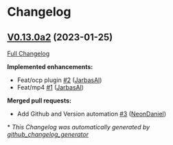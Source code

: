 # Changelog

## [V0.13.0a2](https://github.com/OpenVoiceOS/ovos-ocp-files-plugin/tree/V0.13.0a2) (2023-01-25)

[Full Changelog](https://github.com/OpenVoiceOS/ovos-ocp-files-plugin/compare/63d7eebe98d4d99cc27cfa2385cc2965cca22676...V0.13.0a2)

**Implemented enhancements:**

- Feat/ocp plugin [\#2](https://github.com/OpenVoiceOS/ovos-ocp-files-plugin/pull/2) ([JarbasAl](https://github.com/JarbasAl))
- Feat/mp4 [\#1](https://github.com/OpenVoiceOS/ovos-ocp-files-plugin/pull/1) ([JarbasAl](https://github.com/JarbasAl))

**Merged pull requests:**

- Add Github and Version automation [\#3](https://github.com/OpenVoiceOS/ovos-ocp-files-plugin/pull/3) ([NeonDaniel](https://github.com/NeonDaniel))



\* *This Changelog was automatically generated by [github_changelog_generator](https://github.com/github-changelog-generator/github-changelog-generator)*
